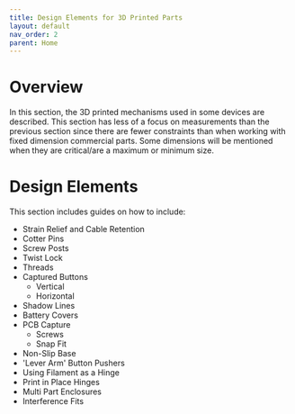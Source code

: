 ```yaml
---
title: Design Elements for 3D Printed Parts
layout: default
nav_order: 2
parent: Home
---
```


# Overview

In this section, the 3D printed mechanisms used in some devices are described. This section has less of a focus on measurements than the previous section since there are fewer constraints than when working with fixed dimension commercial parts. Some dimensions will be mentioned when they are critical/are a maximum or minimum size. 

# Design Elements

This section includes guides on how to include:
* Strain Relief and Cable Retention
* Cotter Pins
* Screw Posts
* Twist Lock
* Threads
* Captured Buttons
    * Vertical
    * Horizontal
* Shadow Lines
* Battery Covers
* PCB Capture
    * Screws
    * Snap Fit
* Non-Slip Base
* 'Lever Arm' Button Pushers
* Using Filament as a Hinge
* Print in Place Hinges
* Multi Part Enclosures
* Interference Fits
